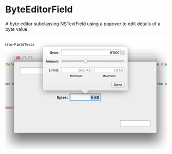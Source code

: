 ByteEditorField
===============

A byte editor subclassing NSTextField using a popover to edit details of a byte value.

<img src="https://raw.githubusercontent.com/HarshCoastOS/ByteEditorField/master/screen-shot.png">
